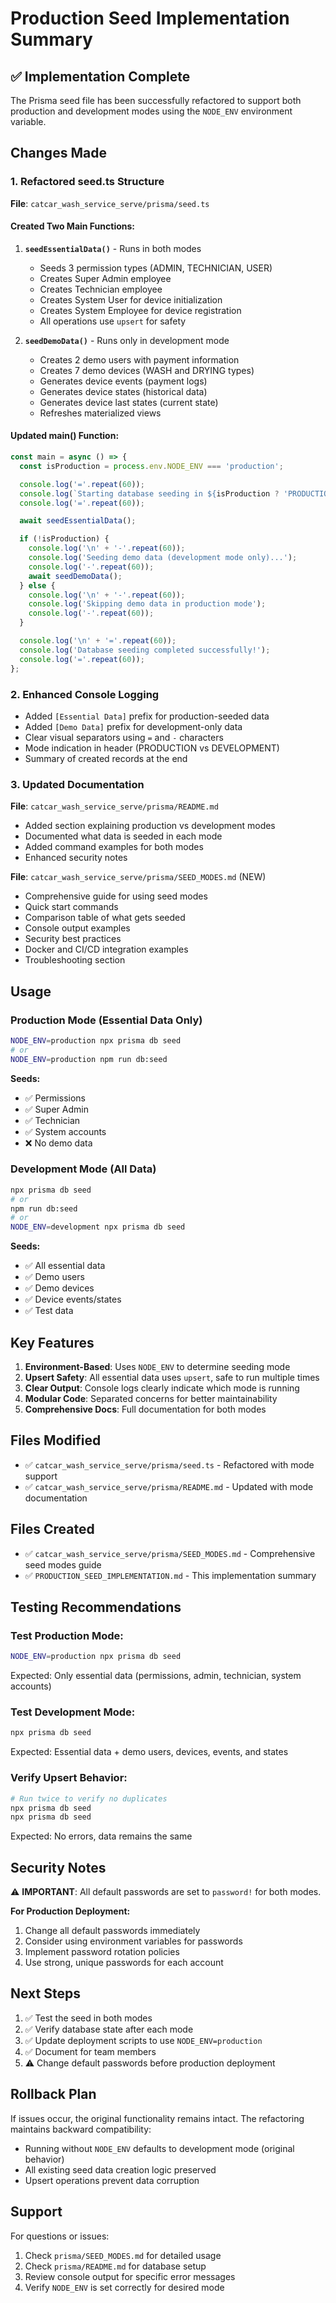 # Production Seed Implementation Summary

## ✅ Implementation Complete

The Prisma seed file has been successfully refactored to support both production and development modes using the `NODE_ENV` environment variable.

## Changes Made

### 1. Refactored seed.ts Structure

**File**: `catcar_wash_service_serve/prisma/seed.ts`

#### Created Two Main Functions:

1. **`seedEssentialData()`** - Runs in both modes
   - Seeds 3 permission types (ADMIN, TECHNICIAN, USER)
   - Creates Super Admin employee
   - Creates Technician employee  
   - Creates System User for device initialization
   - Creates System Employee for device registration
   - All operations use `upsert` for safety

2. **`seedDemoData()`** - Runs only in development mode
   - Creates 2 demo users with payment information
   - Creates 7 demo devices (WASH and DRYING types)
   - Generates device events (payment logs)
   - Generates device states (historical data)
   - Generates device last states (current state)
   - Refreshes materialized views

#### Updated main() Function:

```typescript
const main = async () => {
  const isProduction = process.env.NODE_ENV === 'production';

  console.log('='.repeat(60));
  console.log(`Starting database seeding in ${isProduction ? 'PRODUCTION' : 'DEVELOPMENT'} mode`);
  console.log('='.repeat(60));

  await seedEssentialData();

  if (!isProduction) {
    console.log('\n' + '-'.repeat(60));
    console.log('Seeding demo data (development mode only)...');
    console.log('-'.repeat(60));
    await seedDemoData();
  } else {
    console.log('\n' + '-'.repeat(60));
    console.log('Skipping demo data in production mode');
    console.log('-'.repeat(60));
  }

  console.log('\n' + '='.repeat(60));
  console.log('Database seeding completed successfully!');
  console.log('='.repeat(60));
};
```

### 2. Enhanced Console Logging

- Added `[Essential Data]` prefix for production-seeded data
- Added `[Demo Data]` prefix for development-only data
- Clear visual separators using `=` and `-` characters
- Mode indication in header (PRODUCTION vs DEVELOPMENT)
- Summary of created records at the end

### 3. Updated Documentation

**File**: `catcar_wash_service_serve/prisma/README.md`

- Added section explaining production vs development modes
- Documented what data is seeded in each mode
- Added command examples for both modes
- Enhanced security notes

**File**: `catcar_wash_service_serve/prisma/SEED_MODES.md` (NEW)

- Comprehensive guide for using seed modes
- Quick start commands
- Comparison table of what gets seeded
- Console output examples
- Security best practices
- Docker and CI/CD integration examples
- Troubleshooting section

## Usage

### Production Mode (Essential Data Only)

```bash
NODE_ENV=production npx prisma db seed
# or
NODE_ENV=production npm run db:seed
```

**Seeds:**
- ✅ Permissions
- ✅ Super Admin
- ✅ Technician
- ✅ System accounts
- ❌ No demo data

### Development Mode (All Data)

```bash
npx prisma db seed
# or
npm run db:seed
# or
NODE_ENV=development npx prisma db seed
```

**Seeds:**
- ✅ All essential data
- ✅ Demo users
- ✅ Demo devices
- ✅ Device events/states
- ✅ Test data

## Key Features

1. **Environment-Based**: Uses `NODE_ENV` to determine seeding mode
2. **Upsert Safety**: All essential data uses `upsert`, safe to run multiple times
3. **Clear Output**: Console logs clearly indicate which mode is running
4. **Modular Code**: Separated concerns for better maintainability
5. **Comprehensive Docs**: Full documentation for both modes

## Files Modified

- ✅ `catcar_wash_service_serve/prisma/seed.ts` - Refactored with mode support
- ✅ `catcar_wash_service_serve/prisma/README.md` - Updated with mode documentation

## Files Created

- ✅ `catcar_wash_service_serve/prisma/SEED_MODES.md` - Comprehensive seed modes guide
- ✅ `PRODUCTION_SEED_IMPLEMENTATION.md` - This implementation summary

## Testing Recommendations

### Test Production Mode:
```bash
NODE_ENV=production npx prisma db seed
```
Expected: Only essential data (permissions, admin, technician, system accounts)

### Test Development Mode:
```bash
npx prisma db seed
```
Expected: Essential data + demo users, devices, events, and states

### Verify Upsert Behavior:
```bash
# Run twice to verify no duplicates
npx prisma db seed
npx prisma db seed
```
Expected: No errors, data remains the same

## Security Notes

⚠️ **IMPORTANT**: All default passwords are set to `password!` for both modes. 

**For Production Deployment:**
1. Change all default passwords immediately
2. Consider using environment variables for passwords
3. Implement password rotation policies
4. Use strong, unique passwords for each account

## Next Steps

1. ✅ Test the seed in both modes
2. ✅ Verify database state after each mode
3. ✅ Update deployment scripts to use `NODE_ENV=production`
4. ✅ Document for team members
5. ⚠️ Change default passwords before production deployment

## Rollback Plan

If issues occur, the original functionality remains intact. The refactoring maintains backward compatibility:
- Running without `NODE_ENV` defaults to development mode (original behavior)
- All existing seed data creation logic preserved
- Upsert operations prevent data corruption

## Support

For questions or issues:
1. Check `prisma/SEED_MODES.md` for detailed usage
2. Check `prisma/README.md` for database setup
3. Review console output for specific error messages
4. Verify `NODE_ENV` is set correctly for desired mode

